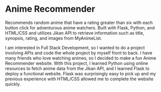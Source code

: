 # Anime Recommender

Recommends random anime that have a rating greater than six with each button click for adventurous anime watchers.
Built with Flask, Python, and HTML/CSS and utilizes Jikan API to retrieve information such as title, synopsis, rating, and images from MyAnimeList.

I am interested in Full Stack Development, so I wanted to do a project involving APIs and code the whole project by myself front to back.  I have many friends who love watching animes, so I decided to make a fun Anime Recommender website.  With this project, I learned Python using online resources to fetch anime data from the Jikan API, and I learned Flask to deploy a functional website. Flask was surprisingly easy to pick up and my previous experience with HTML/CSS allowed me to complete the website quickly.
